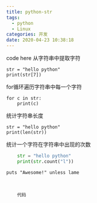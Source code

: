 ```yaml
---
title: python-str
tags:
  - python
  - Linux
categories: 开发
date: 2020-04-23 10:38:18
---
```

code here
从字符串中提取字符

	str = "hello python"
	print(str[7])

for循环遍历字符串中每一个字符

	for c in str:
	    print(c)

统计字符串长度

	str = "hello python"
	print(len(str))

统计一个字符在字符串中出现的次数

```python
	str = "hello python"
	print(str.count("l"))
```
	puts "Awesome!" unless lame

<pre><code>

	代码

</code></pre>

